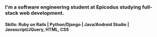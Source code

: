 ### I'm a software engineering student at Epicodus studying full-stack web development.
#### Skills: Ruby on Rails | Python/Django | Java/Android Studio | Javascript/JQuery, HTML, CSS
